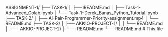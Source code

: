 ASSIGNMENT-1/
├── TASK-1/
│   ├── README.md
│   ├── Task-1-Advanced_Colab.ipynb
│   └── Task-1-Derek_Banas_Python_Tutorial.ipynb
├── TASK-2/
│   ├── AI-Pair-Programmer-Priority-assignment.mp4
│   └── README.md
├── TASK-3/
│   ├── AKKIO-PROJECT-1/
│   │   └── README.md
│   ├── AKKIO-PROJECT-2/
│       └── README.md
└── README.md  # This file
